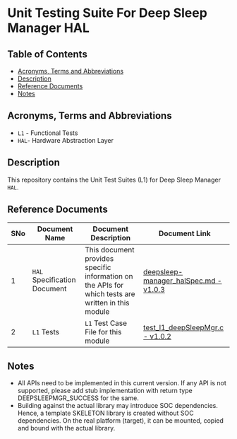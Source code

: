 # Unit Testing Suite For Deep Sleep Manager HAL

## Table of Contents

- [Acronyms, Terms and Abbreviations](#acronyms-terms-and-abbreviations)
- [Description](#description)
- [Reference Documents](#reference-documents)
- [Notes](#notes)

## Acronyms, Terms and Abbreviations

- `L1` - Functional Tests
- `HAL`- Hardware Abstraction Layer

## Description

This repository contains the Unit Test Suites (L1) for Deep Sleep Manager `HAL`.

## Reference Documents

<!-- Need to update links to rdkcentral and point to branch main-->
|SNo|Document Name|Document Description|Document Link|
|---|-------------|--------------------|-------------|
|1|`HAL` Specification Document|This document provides specific information on the APIs for which tests are written in this module|[deepsleep-manager_halSpec.md - v1.0.3 ](https://github.com/rdkcentral/rdk-halif-deepsleep_manager//blob/1.0.3/docs/pages/deepsleep-manager_halSpec.md "deepsleep-manager_halSpec.md")|
|2|`L1` Tests |`L1` Test Case File for this module |[test_l1_deepSleepMgr.c - v1.0.2](https://github.com/rdkcentral/rdk-halif-test-deepsleep_manager/blob/1.0.2/src/test_l1_deepSleepMgr.c "test_l1_deepSleepMgr.c")|

## Notes

- All APIs need to be implemented in this current version. If any API is not supported, please add stub implementation with return type DEEPSLEEPMGR_SUCCESS for the same.
- Building against the actual library may introduce SOC dependencies. Hence, a template SKELETON library is created without SOC dependencies. On the real platform (target), it can be mounted, copied and bound with the actual library.
